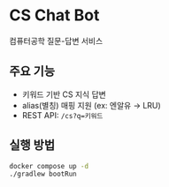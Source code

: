 # CS Chat Bot

컴퓨터공학 질문-답변 서비스

## 주요 기능
- 키워드 기반 CS 지식 답변
- alias(별칭) 매핑 지원 (ex: 엔알유 → LRU)
- REST API: `/cs?q=키워드`

## 실행 방법
```bash
docker compose up -d
./gradlew bootRun